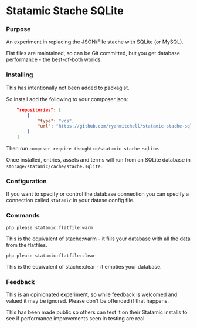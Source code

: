 # Statamic Stache SQLite

### Purpose
An experiment in replacing the JSON/File stache with SQLite (or MySQL).

Flat files are maintained, so can be Git committed, but you get database performance - the best-of-both worlds.

### Installing
This has intentionally not been added to packagist. 

So install add the following to your composer.json:

```json
    "repositories": [
        {
            "type": "vcs",
            "url": "https://github.com/ryanmitchell/statamic-stache-sqlite.git"
        }
    ]
```

Then run `composer require thoughtco/statamic-stache-sqlite`.

Once installed, entries, assets and terms will run from an SQLite database in `storage/statamic/cache/stache.sqlite`.

### Configuration

If you want to specify or control the database connection you can specify a connection called `statamic` in your datase config file.

### Commands

`php please statamic:flatfile:warm`

This is the equivalent of stache:warm - it fills your database with all the data from the flatfiles.


`php please statamic:flatfile:clear`

This is the equivalent of stache:clear - it empties your database.


### Feedback

This is an opinionated experiment, so while feedback is welcomed and valued it may be ignored. Please don't be offended if that happens.

This has been made public so others can test it on their Statamic installs to see if performance improvements seen in testing are real.
